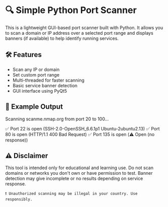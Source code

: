 # 🔍 Simple Python Port Scanner

This is a lightweight GUI-based port scanner built with Python. It allows you to scan a domain or IP address over a selected port range and displays banners (if available) to help identify running services.

## 🛠️ Features

- Scan any IP or domain
- Set custom port range
- Multi-threaded for faster scanning
- Basic service banner detection
- GUI interface using PyQt5

## 📸 Example Output

Scanning scanme.nmap.org from port 20 to 100...

✅ Port 22 is open (SSH-2.0-OpenSSH_6.6.1p1 Ubuntu-2ubuntu2.13)
✅ Port 80 is open (HTTP/1.1 400 Bad Request)
✅ Port 135 is open (⚠️ Open (no response))

## ⚠️ Disclaimer

This tool is intended only for educational and learning use.
Do not scan domains or networks you don't own or have permission to test.
Banner detection may give incomplete or no results depending on service response.

    ❗ Unauthorized scanning may be illegal in your country. Use responsibly.
